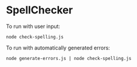 # SpellChecker
To run with user input:
```
node check-spelling.js
```

To run with automatically generated errors:
```
node generate-errors.js | node check-spelling.js
```
